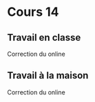 # Cours 14
 
## Travail en classe
Correction du online

## Travail à la maison
Correction du online
